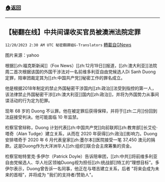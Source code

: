###  [:house:返回](README.md)
---


## 【秘翻在线】中共间谍收买官员被澳洲法院定罪
`12/20/2023 2:30 AM UTC 秘密翻譯組G-Translators` [轉載自GNews](https://gnews.org/articles/2130613)

图片来源：yahoo

根据[[zh:福克斯新闻]]（Fox News）[[zh:12月19日]]报道，[[zh:澳大利亚]]法院周二首次根据该国的外国干涉法对一名前维多利亚自由党候选人Di Sanh Duong定罪，陪审团裁定其为[[zh:中国共产党]]秘密工作的罪名成立。

他是根据2018年制定的禁止外国秘密干涉国内[[zh:政治]]法受到指控的第一人，该法律禁止外国秘密干涉[[zh:澳大利亚]]国内[[zh:政治]]，并将为外国势力从事间谍活动的行为定为犯罪。

现年 68 岁的 Duong 不认罪。他在被定罪后获得保释，并将于[[zh:二月]]份回到法庭接受判决。他可能面临 10 年监禁。

检察官曾辩称，Duong 计划代表[[zh:中国共产党]]向前联邦[[zh:教育部]]长艾伦·塔奇（Alan Tudge）建立关系，从而在 2020 年获得[[zh:政治]]影响力。Duong安排塔奇于 2020 年 6 月代表皇家[[zh:墨尔本]]医院接受一笔 37,450 澳元的捐款。这是Duong作为大洋洲华人[[zh:组织]]联合会主席筹集的资金。

检察官帕特里克·多伊尔（Patrick Doyle）告诉陪审团，[[zh:中共]]将前维多利亚自由党候选人、华人社区领袖Duong视为担任[[zh:统战部]]特工的“理想目标”。多伊尔表示，Duong曾告诉一名同事，他正在与塔吉建立关系，后者 "将来会成为未来的首相"，并将成为 "我们的支持者/赞助人"。
